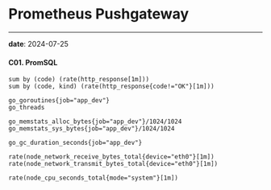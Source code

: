 # Prometheus Pushgateway
---
**date**: 2024-07-25

#### C01. PromSQL
``` promsql
sum by (code) (rate(http_response[1m]))
sum by (code, kind) (rate(http_response{code!="OK"}[1m]))

go_goroutines{job="app_dev"}
go_threads

go_memstats_alloc_bytes{job="app_dev"}/1024/1024
go_memstats_sys_bytes{job="app_dev"}/1024/1024

go_gc_duration_seconds{job="app_dev"}

rate(node_network_receive_bytes_total{device="eth0"}[1m])
rate(node_network_transmit_bytes_total{device="eth0"}[1m])

rate(node_cpu_seconds_total{mode="system"}[1m])
```
